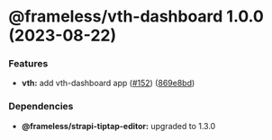 # @frameless/vth-dashboard 1.0.0 (2023-08-22)


### Features

* **vth:** add vth-dashboard app ([#152](https://github.com/frameless/strapi/issues/152)) ([869e8bd](https://github.com/frameless/strapi/commit/869e8bdd0457a3d748254a27ac6c617d5d36ab6c))





### Dependencies

* **@frameless/strapi-tiptap-editor:** upgraded to 1.3.0
